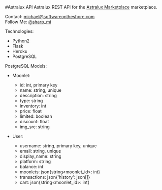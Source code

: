 #Astralux API
Astralux REST API for the [Astralux Marketplace](https://github.com/masharp/astralux)
marketplace.  

Contact: michael@softwareontheshore.com  
Follow Me: [@sharp_mi]('https://www.twitter.com/sharp_mi')  

Technologies:
  * Python2
  * Flask
  * Heroku
  * PostgreSQL  

PostgreSQL Models:
  * Moonlet:
    * id: int, primary key
    * name: string, unique
    * description: string
    * type: string
    * inventory: int
    * price: float
    * limited: boolean
    * discount: float
    * img_src: string

  * User:
    * username: string, primary key, unique
    * email: string, unique
    * display_name: string
    * platform: string
    * balance: int
    * moonlets: json{string<moonlet_id>: int<amount>}
    * transactions: json{'history': json[]}
    * cart: json{string<moonlet_id>: int<amount>}
